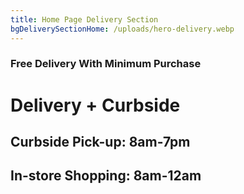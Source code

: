 ```yaml
---
title: Home Page Delivery Section
bgDeliverySectionHome: /uploads/hero-delivery.webp
---
```

### Free Delivery With Minimum Purchase

# Delivery&nbsp;+&nbsp;Curbside

## Curbside Pick-up:  8am-7pm

## In-store Shopping: 8am-12am